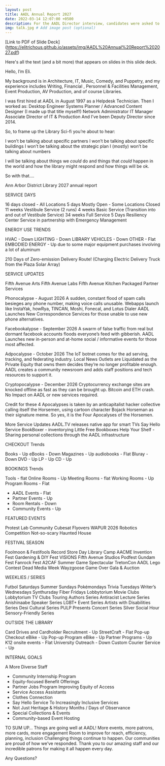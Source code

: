 ```yaml
---
layout: post
title: AADL Annual Report 2027
date: 2022-03-14 12:07:00 +0500
description: For the AADL Director interview, candidates were asked to present an AADL Annual Report from 5 years into the future.
img: talk.jpg # Add image post (optional)
---
```


[Link to PDF of Slide Deck] (https://elitrichous.github.io/assets/img/AADL%20Annual%20Report%202027.pdf)


Here's all the text (and a bit more) that appears on slides in this slide deck.

Hello, I’m Eli.

My background is in Architecture, IT, Music, Comedy, and Puppetry,
and my experience includes Writing, Financial , Personnel & Facilities Management, Event Production, AV Production, and of course Libraries.

I was first hired at AADL in August 1997 as a Helpdesk Technician. Then I worked as:
Desktop Engineer
Systems Planner / Advanced Content Designer (I made up that title myself!)
Network Administrator
IT Manager
Associate Director of IT & Production
And I’ve been Deputy Director since 2014.

So, to frame up the Library Sci-fi you’re about to hear:

I won’t be talking about specific partners
I won’t be talking about specific buildings
I won’t be talking about the strategic plan
I (mostly) won’t be talking about numbers

I will be talking about things we *could* do
and things that *could* happen in the world
and how the library might respond
and how things will be ok.

So with that….

Ann Arbor District Library
2027 annual report

SERVICE DAYS

16 days closed - All Locations
5 days Mostly Open - Some Locations Closed
11 weeks Vestibule Service (2 runs)
4 weeks Basic Service (Transition into and out of Vestibule Service)
34 weeks Full Service
5 Days Resiliency Center Service in partnership with Emergency Management

ENERGY USE TRENDS

HVAC - Down
LIGHTING - Down
LIBRARY VEHICLES - Down
OTHER - Flat
EMBODIED ENERGY - Up due to some major equipment purchases involving a lot of aluminum

210 Days of Zero-emission Delivery Route! (Charging Electric Delivery Truck from the Plaza Solar Array)

SERVICE UPDATES

Fifth Avenue Arts
Fifth Avenue Labs
Fifth Avenue Kitchen
Packaged Partner Services

Phonocalypse - August 2026
A sudden, constant flood of spam calls besieges any phone number, making voice calls unusable.
Webapps launch like InstaYak, howRya, TINCAN, Moshi, Fonecal, and Lotus Dialer
AADL Launches New Correspondence Services for those unable to use new phone alternatives.

Facebookalypse - September 2026
A swarm of false traffic from real but dormant facebook accounts floods everyone’s feed with gibberish.
AADL Launches new in-person and at-home social / informative events for those most affected. 

Adpocalypse - October 2026
The IoT botnet comes for the ad serving, tracking, and federating industry. Local News Outlets are Liquidated as the Private Equity that owns them decides they’re no longer profitable enough.
AADL creates a community newsroom and adds staff positions and tech resources to support it.

Cryptopocalypse - December 2026
Cryptocurrency exchange sites are knocked offline as fast as they can be brought up. Bitcoin and ETH crash.
No Impact on AADL or new services required.

Credit for these 4 Apocalypses is taken by an anticapitalist hacker collective calling itself the Horsemen, using cartoon character Bojack Horseman as their signature meme. So yes, it is the Four Apocalyses of the Horsemen.

More Service Updates
AADL.TV releases native app for smart TVs
Say Hello Service
BookBoxer - inventorying Little Free Bookboxes
Help Your Shelf - Sharing personal collections through the AADL infrastructure

CHECKOUT Trends

Books - Up
eBooks - Down
Magazines - Up
audiobooks - Flat
Bluray - Down
DVD - Up
LP - Up
CD - Up

BOOKINGS Trends

Tools - flat
Online Rooms - Up
Meeting Rooms - flat
Working Rooms - Up
Program Rooms - Flat
- AADL Events - Flat
- Partner Events - Up
- Room Rentals - Down
- Community Events - Up

FEATURED EVENTS

Protest Lab
Community Cubesat Flyovers
WAPUR 2026 Robotics Competition
Not-so-scary Haunted House


FESTIVAL SEASON

Foolmoon & Festifools
Record Store Day
Library Camp
AACME Invention Fest
Gardening & DIY Fest
VISIONS
Fifth Avenue Studios Podfest
Gundam Fest
Fanrock Fest
A2CAF
Summer Game Spectacular
TretonCon
AADL Lego Contest
Dead Media Week
Wayzgoose
Game Over Gala & Auction

WEEKLIES / SERIES

Futbol Saturdays
Summer Sundays
Pokémondays
Trivia Tuesdays
Writer’s Wednesdays
Synthursday
Fiber Fridays
Lobbytorium Movie Clubs
Lobbytorium TV Clubs
Touring Authors Series
Antiracist Lecture Series
Anishinaabe Speaker Series
LGBT+ Event Series
Artists with Disabilities Series
Desi Cultural Series
PULP Presents Concert Series
Silver Social Hour
Sensory-Friendly Series

OUTSIDE THE LIBRARY

Card Drives and Cardholder Recruitment - Up
StreetCraft - Flat
Pop-up Checkout eBike - Up
Pop-up Program eBike - Up
Partner Programs - Up
K12 onsite events - Flat
University Outreach - Down
Custom Courier Service - Up

INTERNAL GOALS

A More Diverse Staff
- Community Internship Program
- Equity-focused Benefit Offerings
- Partner Jobs Program
Improving Equity of Access
- Service Access Assistants
- Clothes Connection
- Say Hello Service
To Increasingly Inclusive Services
- Not Just Heritage & History Months / Days of Observance
- Special Collections & Events
- Community-based Event Hosting

TO SUM UP…
Things are going well at AADL!
More events, more patrons, more cards, more engagement
Room to improve for reach, efficiency, planning, inclusion
Challenging things continue to happen.
Our communities are proud of how we’ve responded.
Thank you to our amazing staff and our incredible patrons for making it all happen every day.

Any Questions?
